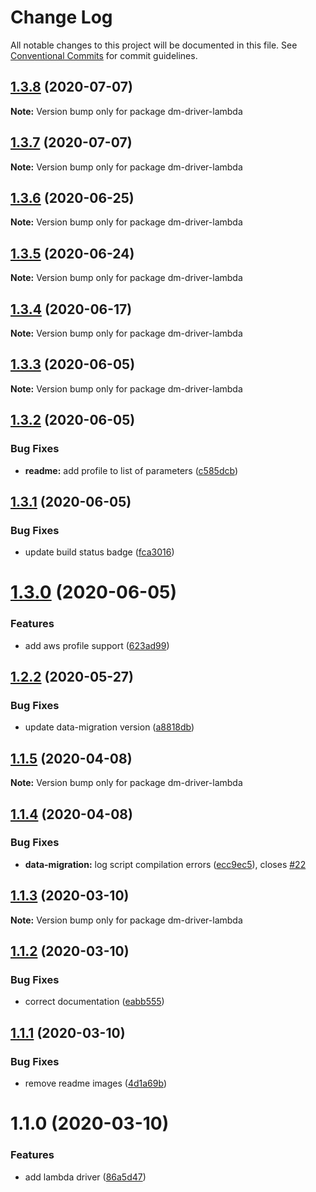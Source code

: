 # Change Log

All notable changes to this project will be documented in this file.
See [Conventional Commits](https://conventionalcommits.org) for commit guidelines.

## [1.3.8](https://github.com/theBenForce/data-migration/compare/dm-driver-lambda@1.3.7...dm-driver-lambda@1.3.8) (2020-07-07)

**Note:** Version bump only for package dm-driver-lambda





## [1.3.7](https://github.com/theBenForce/data-migration/compare/dm-driver-lambda@1.3.6...dm-driver-lambda@1.3.7) (2020-07-07)

**Note:** Version bump only for package dm-driver-lambda





## [1.3.6](https://github.com/theBenForce/data-migration/compare/dm-driver-lambda@1.3.5...dm-driver-lambda@1.3.6) (2020-06-25)

**Note:** Version bump only for package dm-driver-lambda





## [1.3.5](https://github.com/theBenForce/data-migration/compare/dm-driver-lambda@1.3.4...dm-driver-lambda@1.3.5) (2020-06-24)

**Note:** Version bump only for package dm-driver-lambda





## [1.3.4](https://github.com/theBenForce/data-migration/compare/dm-driver-lambda@1.3.3...dm-driver-lambda@1.3.4) (2020-06-17)

**Note:** Version bump only for package dm-driver-lambda





## [1.3.3](https://github.com/theBenForce/data-migration/compare/dm-driver-lambda@1.3.2...dm-driver-lambda@1.3.3) (2020-06-05)

**Note:** Version bump only for package dm-driver-lambda





## [1.3.2](https://github.com/theBenForce/data-migration/compare/dm-driver-lambda@1.3.1...dm-driver-lambda@1.3.2) (2020-06-05)


### Bug Fixes

* **readme:** add profile to list of parameters ([c585dcb](https://github.com/theBenForce/data-migration/commit/c585dcbf5d64e8b4b2114331ec985a27d9b1c220))





## [1.3.1](https://github.com/theBenForce/data-migration/compare/dm-driver-lambda@1.3.0...dm-driver-lambda@1.3.1) (2020-06-05)


### Bug Fixes

* update build status badge ([fca3016](https://github.com/theBenForce/data-migration/commit/fca30163298966032970a8d55e4513fe3f37e351))





# [1.3.0](https://github.com/theBenForce/data-migration/compare/dm-driver-lambda@1.2.2...dm-driver-lambda@1.3.0) (2020-06-05)


### Features

* add aws profile support ([623ad99](https://github.com/theBenForce/data-migration/commit/623ad9970d9b38396079711e965c45b4f79d21e9))





## [1.2.2](https://github.com/theBenForce/data-migration/compare/dm-driver-lambda@1.2.1...dm-driver-lambda@1.2.2) (2020-05-27)


### Bug Fixes

* update data-migration version ([a8818db](https://github.com/theBenForce/data-migration/commit/a8818db1c6c1425c6dc15943158289b4359b8aec))





## [1.1.5](https://github.com/theBenForce/data-migration/compare/dm-driver-lambda@1.1.4...dm-driver-lambda@1.1.5) (2020-04-08)

**Note:** Version bump only for package dm-driver-lambda





## [1.1.4](https://github.com/theBenForce/data-migration/compare/dm-driver-lambda@1.1.3...dm-driver-lambda@1.1.4) (2020-04-08)


### Bug Fixes

* **data-migration:** log script compilation errors ([ecc9ec5](https://github.com/theBenForce/data-migration/commit/ecc9ec5e7802f3cf63ddd8fafc0d132dc558065a)), closes [#22](https://github.com/theBenForce/data-migration/issues/22)





## [1.1.3](https://github.com/theBenForce/data-migration/compare/dm-driver-lambda@1.1.2...dm-driver-lambda@1.1.3) (2020-03-10)

**Note:** Version bump only for package dm-driver-lambda





## [1.1.2](https://github.com/theBenForce/data-migration/compare/dm-driver-lambda@1.1.1...dm-driver-lambda@1.1.2) (2020-03-10)


### Bug Fixes

* correct documentation ([eabb555](https://github.com/theBenForce/data-migration/commit/eabb555a61d37c2726bd33b3599dc10544572b06))





## [1.1.1](https://github.com/theBenForce/data-migration/compare/dm-driver-lambda@1.1.0...dm-driver-lambda@1.1.1) (2020-03-10)


### Bug Fixes

* remove readme images ([4d1a69b](https://github.com/theBenForce/data-migration/commit/4d1a69b1c9329d30791520a7febd18c465589b86))





# 1.1.0 (2020-03-10)


### Features

* add lambda driver ([86a5d47](https://github.com/theBenForce/data-migration/commit/86a5d47c87d8a8273a62b937927b29ee2eaea6b7))

